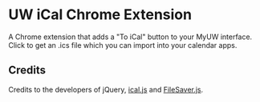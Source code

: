 # UW iCal Chrome Extension

A Chrome extension that adds a "To iCal" button to your MyUW interface. Click to get an .ics file which you can import into your calendar apps. 

## Credits

Credits to the developers of jQuery, [ical.js](https://github.com/mozilla-comm/ical.js) and [FileSaver.js](https://github.com/eligrey/FileSaver.js).
